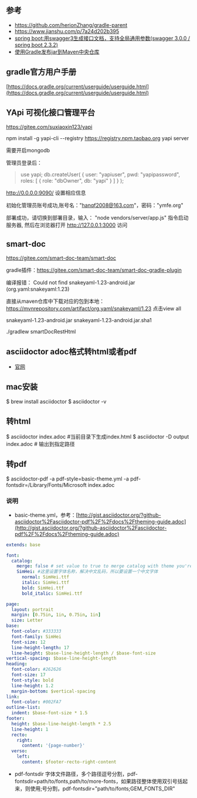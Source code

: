 ## 参考
* https://github.com/herionZhang/gradle-parent
* https://www.jianshu.com/p/7a24d202b395
* [spring boot:用swagger3生成接口文档，支持全局通用参数(swagger 3.0.0 / spring boot 2.3.2)](https://www.cnblogs.com/architectforest/p/13470170.html)
* [使用Gradle发布jar到Maven中央仓库](https://segmentfault.com/a/1190000018026290)

## gradle官方用户手册
[https://docs.gradle.org/current/userguide/userguide.html](https://docs.gradle.org/current/userguide/userguide.html)

## YApi 可视化接口管理平台

https://gitee.com/suxiaoxin123/yapi

npm install -g yapi-cli --registry https://registry.npm.taobao.org
yapi server 

需要开启mongodb

管理员登录后：
> use yapi;
> db.createUser(
   {
     user: "yapiuser",
     pwd: "yapipassword",
     roles: [ { role: "dbOwner", db: "yapi" } ]
   }
  );  


http://0.0.0.0:9090/ 设置相应信息

初始化管理员账号成功,账号名："hanqf2008@163.com"，密码："ymfe.org"

部署成功，请切换到部署目录，输入： "node vendors/server/app.js" 指令启动服务器, 然后在浏览器打开 http://127.0.0.1:3000 访问

## smart-doc
https://gitee.com/smart-doc-team/smart-doc

gradle插件：https://gitee.com/smart-doc-team/smart-doc-gradle-plugin

编译报错：
Could not find snakeyaml-1.23-android.jar (org.yaml:snakeyaml:1.23)

直接从maven仓库中下载对应的包到本地：
https://mvnrepository.com/artifact/org.yaml/snakeyaml/1.23 点击view all

snakeyaml-1.23-android.jar
snakeyaml-1.23-android.jar.sha1



./gradlew smartDocRestHtml


## asciidoctor adoc格式转html或者pdf
* [官网](https://github.com/asciidoctor/asciidoctor/blob/master/README-zh_CN.adoc)
## mac安装
$ brew install asciidoctor
$ asciidoctor -v

## 转html
$ asciidoctor index.adoc #当前目录下生成index.html
$ asciidoctor -D output index.adoc # 输出到指定路径

## 转pdf
$ asciidoctor-pdf -a pdf-style=basic-theme.yml -a pdf-fontsdir=/Library/Fonts/Microsoft index.adoc

### 说明
* basic-theme.yml，参考：[http://gist.asciidoctor.org/?github-asciidoctor%2Fasciidoctor-pdf%2F%2Fdocs%2Ftheming-guide.adoc](http://gist.asciidoctor.org/?github-asciidoctor%2Fasciidoctor-pdf%2F%2Fdocs%2Ftheming-guide.adoc)
```yaml
extends: base

font:
  catalog:
    merge: false # set value to true to merge catalog with theme you're extending
    SimHei: #这里设置字体名称，解决中文乱码，所以要设置一个中文字体
      normal: SimHei.ttf
      italic: SimHei.ttf
      bold: SimHei.ttf
      bold_italic: SimHei.ttf

page:
  layout: portrait
  margin: [0.75in, 1in, 0.75in, 1in]
  size: Letter
base:
  font-color: #333333
  font-family: SimHei
  font-size: 12
  line-height-length: 17
  line-height: $base-line-height-length / $base-font-size
vertical-spacing: $base-line-height-length
heading:
  font-color: #262626
  font-size: 17
  font-style: bold
  line-height: 1.2
  margin-bottom: $vertical-spacing
link:
  font-color: #002FA7
outline-list:
  indent: $base-font-size * 1.5
footer:
  height: $base-line-height-length * 2.5
  line-height: 1
  recto:
    right:
      content: '{page-number}'
  verso:
    left:
      content: $footer-recto-right-content

```
* pdf-fontsdir 字体文件路径，多个路径逗号分割，pdf-fontsdir=path/to/fonts,path/to/more-fonts，如果路径整体使用双引号括起来，则使用;号分割，pdf-fontsdir="path/to/fonts;GEM_FONTS_DIR"

